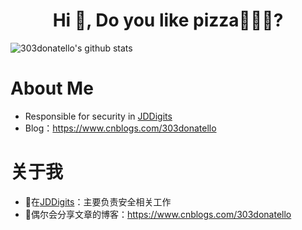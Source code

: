 <h1 align="center">Hi 👋, Do you like pizza🍕🍕🍕?</h1>                                 

![303donatello's github stats](https://github-readme-stats.vercel.app/api?username=gitworldhero&show_icons=true&theme=radical)

# About Me
- Responsible for security in [JDDigits](https://www.jddglobal.com/)
- Blog：https://www.cnblogs.com/303donatello

# 关于我
- 🏢在[JDDigits](https://www.jddglobal.com/)：主要负责安全相关工作
- 🔖偶尔会分享文章的博客：https://www.cnblogs.com/303donatello
